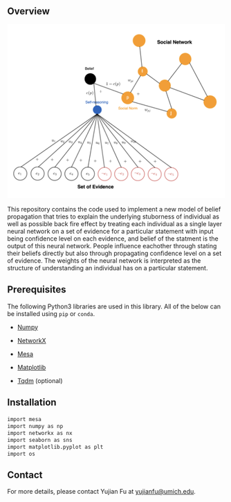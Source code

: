 ## Overview

![My Image](model.png)

This repository contains the code used to implement a new model of belief propagation that tries to explain the underlying stuborness of individual as well as possible back fire effect by treating each individual as a single layer neural network on a set of evidence for a particular statement with input being confidence level on each evidence, and belief of the statment is the output of this neural network. People influence eachother through stating their beliefs directly but also through propagating confidence level on a set of evidence. The weights of the neural network is interpreted as the structure of understanding an individual has on a particular statement.

## Prerequisites

The following Python3 libraries are used in this library. All of the below can be installed using `pip` or `conda`.

* [Numpy](https://numpy.org/install/)
  
* [NetworkX](https://networkx.org/documentation/stable/install.html)

* [Mesa]([https://scipy.org/install/](https://github.com/projectmesa/mesa))

* [Matplotlib](https://matplotlib.org/stable/users/installing/index.html)

* [Tqdm](https://pypi.org/project/tqdm/) (optional)

## Installation

```
import mesa 
import numpy as np 
import networkx as nx 
import seaborn as sns 
import matplotlib.pyplot as plt 
import os 
```

## Contact

For more details, please contact Yujian Fu at yujianfu@umich.edu.
